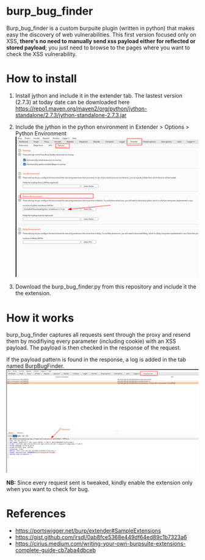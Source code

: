 # burp_bug_finder

Burp_bug_finder is a custom burpuite plugin (written in python) that makes easy the discovery of web vulnerabilities. 
This first version focused only on XSS, **there's no need to manually send xss payload either for reflected or stored payload**; you just need to browse to the pages where you want to check the XSS vulnerability.

# How to install
1. Install jython and include it in the extender tab. 
The lastest version (2.7.3) at today date can be downloaded here https://repo1.maven.org/maven2/org/python/jython-standalone/2.7.3/jython-standalone-2.7.3.jar

2. Include the jython in the python environment in Extender > Options > Python Environment 
![Jython installation](images/jython.png)

3. Download the burp_bug_finder.py from this repository and include it the the extension.


# How it works 

burp_bug_finder captures all requests sent through the proxy and resend them by modifiying every parameter (including cookie) with an XSS payload.
The payload is then checked in the response of the request.

If the payload pattern is found in the response, a log is added in the tab named BurpBugFinder.
![Payload sent](images/payload_sent.png)

**NB:** Since every request sent is tweaked, kindly enable the extension only when you want to check for bug.

# References
- https://portswigger.net/burp/extender#SampleExtensions
- https://gist.github.com/irsdl/0ab8fce5368e449df64ed89c1b7323a6
- https://cirius.medium.com/writing-your-own-burpsuite-extensions-complete-guide-cb7aba4dbceb
